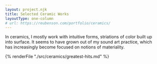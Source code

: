 ```yaml
---
layout: project.njk
title: Selected Ceramic Works
layoutType: one-column
# url: https://reubenson.com/portfolio/ceramics/
---
```

<!-- Ceramics, for me, privilege doing over thinking, feeling over knowing,  -->

In ceramics, I mostly work with intuitive forms, striations of color built up into surface. It seems to have grown out of my sound art practice, which has increasingly become focused on notions of materiality.

{% renderFile "./src/ceramics/greatest-hits.md" %}

<!-- ... throwing the inside of the pot ... -->

<!-- I think of my ceramics pratice as an extension of my work with sound, in which I had increasingly focused on aspects of form, surface, and color. Looking back, <a href="https://reubenson.com/weaving">Weaving Music</a> project is perhaps the clearest bridge from my sound-based work to ceramics. -->